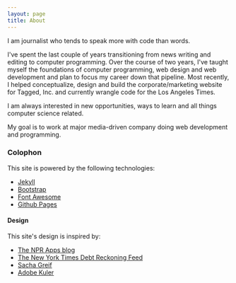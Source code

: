 ```yaml
---
layout: page
title: About
---
```


I am journalist who tends to speak more with code than words.

I've spent the last couple of years transitioning from news writing and editing to computer programming. Over the course of two years, I've taught myself the foundations of computer programming, web design and web development and plan to focus my career down that pipeline. Most recently, I helped conceptualize, design and build the corporate/marketing website for Tagged, Inc. and currently wrangle code for the Los Angeles Times.

I am always interested in new opportunities, ways to learn and all things computer science related.

My goal is to work at major media-driven company doing web development and programming.

### Colophon

This site is powered by the following technologies:
- [Jekyll](http://jekyllrb.com/)
- [Bootstrap](http://twitter.github.com/bootstrap)
- [Font Awesome](http://fortawesome.github.com/Font-Awesome/)
- [Github Pages](http://pages.github.com/)

#### Design
This site's design is inspired by:
- [The NPR Apps blog](http://blog.apps.npr.org/)
- [The New York Times Debt Reckoning Feed](http://www.nytimes.com/interactive/us/politics/debt-reckoning.html)
- [Sacha Greif](http://sachagreif.com/)
- [Adobe Kuler](https://kuler.adobe.com/)